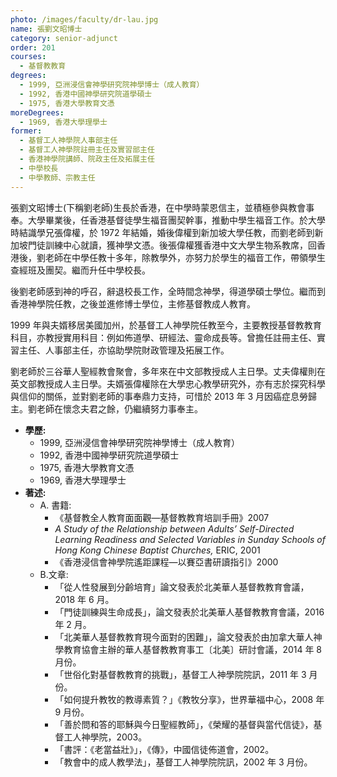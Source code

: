 ```yaml
---
photo: /images/faculty/dr-lau.jpg
name: 張劉文昭博士
category: senior-adjunct
order: 201
courses:
  - 基督教教育
degrees:
  - 1999, 亞洲浸信會神學研究院神學博士（成人教育）
  - 1992, 香港中國神學研究院道學碩士
  - 1975, 香港大學教育文憑
moreDegrees:
  - 1969, 香港大學理學士
former:
  - 基督工人神學院人事部主任
  - 基督工人神學院註冊主任及實習部主任
  - 香港神學院講師、院政主任及拓展主任
  - 中學校長
  - 中學教師、宗教主任
---
```


張劉文昭博士(下稱劉老師)生長於香港，在中學時蒙恩信主，並積極參與教會事奉。大學畢業後，任香港基督徒學生福音團契幹事，推動中學生福音工作。於大學時結識學兄張偉權，於 1972 年結婚，婚後偉權到新加坡大學任教，而劉老師到新加坡門徒訓練中心就讀，獲神學文憑。後張偉權獲香港中文大學生物系教席，回香港後，劉老師在中學任教十多年，除教學外，亦努力於學生的福音工作，帶領學生查經班及團契。繼而升任中學校長。

後劉老師感到神的呼召，辭退校長工作，全時間念神學，得道學碩士學位。繼而到香港神學院任教，之後並進修博士學位，主修基督教成人教育。

1999 年與夫婿移居美國加州，於基督工人神學院任教至今，主要教授基督教教育科目，亦教授實用科目：例如佈道學、研經法、靈命成長等。曾擔任註冊主任、實習主任、人事部主任，亦協助學院財政管理及拓展工作。

劉老師於三谷華人聖經教會聚會，多年來在中文部教授成人主日學。丈夫偉權則在英文部教授成人主日學。夫婿張偉權除在大學忠心教學研究外，亦有志於探究科學與信仰的關係，並對劉老師的事奉鼎力支持，可惜於 2013 年 3 月因癌症息勞歸主。劉老師在懷念夫君之餘，仍繼續努力事奉主。

- **學歷:**
  - 1999, 亞洲浸信會神學研究院神學博士（成人教育）
  - 1992, 香港中國神學研究院道學碩士
  - 1975, 香港大學教育文憑
  - 1969, 香港大學理學士
- **著述:**
  - A. 書籍:
    - 《基督教全人教育面面觀—基督教教育培訓手冊》2007
    - _A Study of the Relationship between Adults’ Self-Directed Learning Readiness and Selected Variables in Sunday Schools of Hong Kong Chinese Baptist Churches,_ ERIC, 2001
    - 《香港浸信會神學院遙距課程—以賽亞書研讀指引》2000
  - B.文章:
    - 「從人性發展到分齡培育」論文發表於北美華人基督教教育會議，2018 年 6 月。
    - 「門徒訓練與生命成長」，論文發表於北美華人基督教教育會議，2016 年 2 月。
    - 「北美華人基督教教育現今面對的困難」，論文發表於由加拿大華人神學教育協會主辦的華人基督教教育事工〔北美〕研討會議，2014 年 8 月份。
    - 「世俗化對基督教教育的挑戰」，基督工人神學院院訊，2011 年 3 月份。
    - 「如何提升教牧的教導素質？」《教牧分享》，世界華福中心，2008 年 9 月份。
    - 「善於問和答的耶穌與今日聖經教師」，《榮耀的基督與當代信徒》，基督工人神學院，2003。
    - 「書評：《老當益壯》」，《傳》，中國信徒佈道會，2002。
    - 「教會中的成人教學法」，基督工人神學院院訊，2002 年 3 月份。
